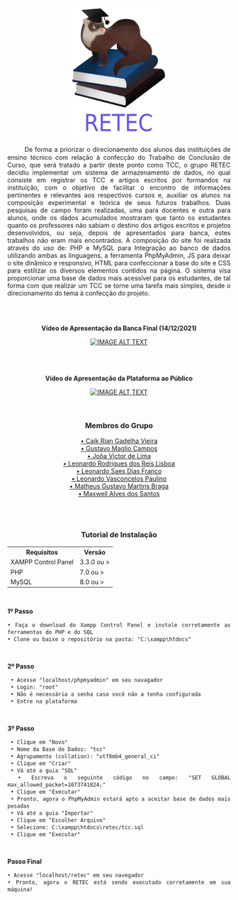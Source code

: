 <div align="center">
  <img src="assets/readme/logo.png" height="296px">
  <p align="justify">
  ㅤㅤㅤDe forma a priorizar o direcionamento dos alunos das instituições de ensino técnico com relação à confecção do Trabalho de Conclusão de Curso, que será tratado a partir 
  deste ponto como TCC, o grupo RETEC decidiu implementar um sistema de armazenamento de dados, no qual consiste em registrar os TCC e artigos escritos por formandos na instituição, 
  com o objetivo de facilitar o encontro de informações pertinentes e relevantes aos respectivos cursos e, auxiliar os alunos na composição experimental e teórica de seus futuros 
  trabalhos. Duas pesquisas de campo foram realizadas, uma para docentes e outra para alunos, onde os dados acumulados mostraram que tanto os estudantes quanto os professores 
  não sabiam o destino dos artigos escritos e projetos desenvolvidos, ou seja, depois de apresentados para banca, estes trabalhos não eram mais encontrados. A composição do site 
  foi realizada através do uso de: PHP e MySQL para Integração ao banco de dados utilizando ambas as linguagens, a ferramenta PhpMyAdmin, JS para deixar o site dinâmico e 
  responsivo, HTML para confeccionar a base do site e CSS para estilizar os diversos elementos contidos na página. O sistema visa proporcionar uma base de dados mais acessível 
  para os estudantes, de tal forma com que realizar um TCC se torne uma tarefa mais simples, desde o direcionamento do tema à confecção do projeto.
  </p>
  <br><br>
  <p><b>Vídeo de Apresentação da Banca Final (14/12/2021)</b></p>
   <div align="center">
  <a href="https://www.youtube.com/watch?v=jvoo2uva3T0" target="_blank"><img src="https://img.youtube.com/vi/jvoo2uva3T0/0.jpg" alt="IMAGE ALT TEXT"></a>
  <br><br><br><br>
  <p><b>Vídeo de Apresentação da Plataforma ao Público</b></p>
   <div align="center">
  <a href="https://www.youtube.com/watch?v=3uqqjpHnQbg" target="_blank"><img src="https://img.youtube.com/vi/3uqqjpHnQbg/0.jpg" alt="IMAGE ALT TEXT"></a>
  <br><br><br>
  <h3>Membros do Grupo</h3>
  <a href="https://github.com/CaikRian" target="_blank">• Caik Rian Gadelha Vieira</a><br>
  <a href="https://github.com/GhustyyyOwO" target="_blank">• Gustavo Maglio Campos</a><br>
  <a href="https://github.com/JoaoLimaV" target="_blank">• Joõa Victor de Lima</a><br>
  <a href="https://github.com/Lisoba" target="_blank">• Leonardo Rodrigues dos Reis Lisboa</a><br>
  <a href="https://github.com/LeonardoSaes" target="_blank">• Leonardo Saes Dias Franco</a><br>
  <a href="https://github.com/leovasc5" target="_blank">• Leonardo Vasconcelos Paulino</a><br>
  <a href="" target="_blank">• Matheus Gustavo Martins Braga</a><br>
  <a href="https://github.com/Maxwell-Santos" target="_blank">• Maxwell Alves dos Santos</a><br>
  <br><br><br>
  <h3>Tutorial de Instalação</h3>
<table>
  <tr>
    <th>Requisitos</th>
    <th>Versão</th>
  </tr>
  <tr>
    <td>XAMPP Control Panel</td>
    <td>3.3.0 ou ></td>
  </tr>
  <tr>
    <td>PHP</td>
    <td>7.0 ou ></td>
  </tr>
  <tr>
    <td>MySQL</td>
    <td>8.0 ou ></td>
  </tr>
</table>
<br>
</div>

<div align="justify">
<p><b>1º Passo</b></p>

    
    • Faça o download do Xampp Control Panel e instale corretamente as ferramentas do PHP e do SQL
    • Clone ou baixe o repositório na pasta: "C:\xampp\htdocs"


<br><p><b>2º Passo</b></p>


     • Acesse "localhost/phpmyadmin" em seu navagador
     • Login: "root"
     • Não é necessária a senha caso você não a tenha configurada
     • Entre na plataforma



<br><p><b>3º Passo</b></p>


     • Clique em "Novo"
     • Nome da Base de Dados: "tcc"
     • Agrupamento (collation): "utf8mb4_general_ci"
     • Clique em "Criar"
     • Vá até a guia "SQL"
     • Escreva o seguinte código no campo: "SET GLOBAL max_allowed_packet=1073741824;"
     • Clique em "Executar"
     • Pronto, agora o PhpMyAdmin estará apto a aceitar base de dados mais pesadas
     • Vá até a guia "Importar"
     • Clique em "Escolher Arquivo"
     • Selecione: C:\xampp\htdocs\retec/tcc.sql
     • Clique em "Executar"

<br><p><b>Passo Final</b></p>

    
    • Acesse "localhost/retec" em seu navegador
    • Pronto, agora o RETEC está sendo executado corretamente em sua máquina!


</div>

